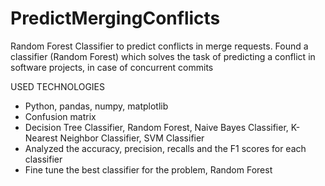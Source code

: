 # PredictMergingConflicts
Random Forest Classifier to predict conflicts in merge requests.
Found a classifier (Random Forest) which solves the task of predicting a conflict in software projects, in case of concurrent commits

USED TECHNOLOGIES
- Python, pandas, numpy, matplotlib
- Confusion matrix
- Decision Tree Classifier, Random Forest, Naive Bayes Classifier, K-Nearest Neighbor Classifier, SVM Classifier
- Analyzed the accuracy, precision, recalls and the F1 scores for each classifier
- Fine tune the best classifier for the problem, Random Forest
